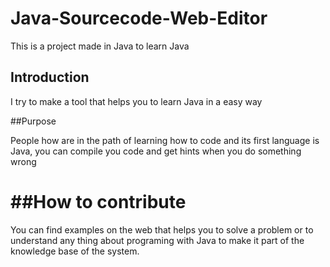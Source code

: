 # Java-Sourcecode-Web-Editor

This is a project made in Java to learn Java

## Introduction

I try to make a tool that helps you to learn Java in a easy way

##Purpose

People how are in the path of learning how to code and its first language is Java, you can compile you code and get hints when you do something wrong

##How to contribute
==========================

You can find examples on the web that helps you to solve a problem or to understand any thing about programing with Java to make it part of the knowledge base of the system.
